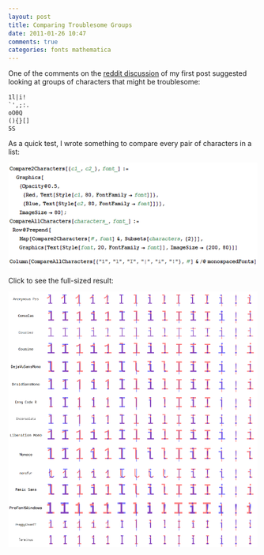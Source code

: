```yaml
---
layout: post
title: Comparing Troublesome Groups
date: 2011-01-26 10:47
comments: true
categories: fonts mathematica
---
```

One of the comments on the [reddit discussion](http://www.reddit.com/r/programming/comments/f8nzc/programmatic_programming_font_comparison_101_vs/) of my first post suggested looking at groups of characters that might be troublesome:
```
1l|i!
`',;:.
oO0Q
(){}[]
5S
```
As a quick test, I wrote something to compare every pair of characters in a list:

![Mathematica code for comparing groups](/images/tallskinnycode.png)

Click to see the full-sized result:

[![Comparison results](/images/tallskinnycomparison.png)](/images/tallskinnycomparison.png)